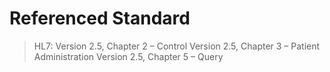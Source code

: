 # Referenced Standard
> 	HL7: Version 2.5, Chapter 2 – Control
	Version 2.5, Chapter 3 – Patient Administration
	Version 2.5, Chapter 5 – Query